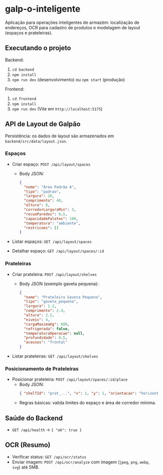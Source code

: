 # galp-o-inteligente

Aplicação para operações inteligentes de armazém: localização de endereços, OCR para cadastro de produtos e modelagem de layout (espaços e prateleiras).

## Executando o projeto

Backend:

1. `cd backend`
2. `npm install`
3. `npm run dev` (desenvolvimento) ou `npm start` (produção)

Frontend:

1. `cd frontend`
2. `npm install`
3. `npm run dev` (Vite em `http://localhost:5175`)

## API de Layout de Galpão

Persistência: os dados de layout são armazenados em `backend/src/data/layout.json`.

### Espaços

- Criar espaço: `POST /api/layout/spaces`
  - Body JSON:
    ```json
    {
      "nome": "Área Padrão A",
      "tipo": "padrao",
      "largura": 20,
      "comprimento": 40,
      "altura": 8,
      "corredorLarguraMin": 3,
      "recuoParedes": 0.5,
      "capacidadePaletes": 100,
      "temperatura": "ambiente",
      "restricoes": []
    }
    ```

- Listar espaços: `GET /api/layout/spaces`
- Detalhar espaço: `GET /api/layout/spaces/:id`

### Prateleiras

- Criar prateleira: `POST /api/layout/shelves`
  - Body JSON (exemplo gaveta pequena):
    ```json
    {
      "nome": "Prateleira Gaveta Pequena",
      "tipo": "gaveta_pequena",
      "largura": 1.2,
      "comprimento": 2.4,
      "altura": 2.2,
      "niveis": 4,
      "cargaMaximaKg": 600,
      "refrigerada": false,
      "temperaturaOperacao": null,
      "profundidade": 0.5,
      "acessos": "frontal"
    }
    ```

- Listar prateleiras: `GET /api/layout/shelves`

### Posicionamento de Prateleiras

- Posicionar prateleira: `POST /api/layout/spaces/:id/place`
  - Body JSON:
    ```json
    { "shelfId": "prat_...", "x": 1, "y": 1, "orientacao": "horizontal" }
    ```
  - Regras básicas: valida limites do espaço e área de corredor mínima.

## Saúde do Backend

- `GET /api/health` → `{ "ok": true }`

## OCR (Resumo)

- Verificar status: `GET /api/ocr/status`
- Enviar imagem: `POST /api/ocr/analyze` com imagem (`jpeg`, `png`, `webp`, `svg`) até 5MB.